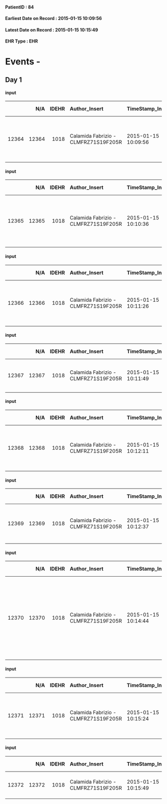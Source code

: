 
#### PatientID : 84
#### Earliest Date on Record : 2015-01-15 10:09:56
#### Latest Date on Record : 2015-01-15 10:15:49
#### EHR Type : EHR

# Events - 

## Day 1

#### input
|       |    N/A |   IDEHR | Author_Insert                        | TimeStamp_Insert    | EHRType   |   PatientID |   IDDigitalSignDocument | persone_vicine   |   Unnamed: 0_x.2 |   IDDIAGNOSI_CROSSOU |   Non_Rilevabile_x.2 | ds_ICD                                                   | dt_Data_diagnosi    |
|------:|-------:|--------:|:-------------------------------------|:--------------------|:----------|------------:|------------------------:|:-----------------|-----------------:|---------------------:|---------------------:|:---------------------------------------------------------|:--------------------|
| 12364 |  12364 |    1018 | Calamida Fabrizio - CLMFRZ71S19F205R | 2015-01-15 10:09:56 | EHR       |          84 |                    3180 | N/A              |              149 |                  149 |                    0 | 1623 Tumori maligni del lobo superiore, bronco o polmone | 2014-12-31 00:00:00 |

#### input
|       |    N/A |   IDEHR | Author_Insert                        | TimeStamp_Insert    | EHRType   |   PatientID |   IDDigitalSignDocument | persone_vicine   |   Unnamed: 0_x.2 |   IDDIAGNOSI_CROSSOU |   Non_Rilevabile_x.2 | ds_ICD                                                      | dt_Data_diagnosi    |
|------:|-------:|--------:|:-------------------------------------|:--------------------|:----------|------------:|------------------------:|:-----------------|-----------------:|---------------------:|---------------------:|:------------------------------------------------------------|:--------------------|
| 12365 |  12365 |    1018 | Calamida Fabrizio - CLMFRZ71S19F205R | 2015-01-15 10:10:36 | EHR       |          84 |                    3181 | N/A              |              150 |                  150 |                    0 | 1983 Tumori maligni secondari di encefalo e midollo spinale | 2014-12-31 00:00:00 |

#### input
|       |    N/A |   IDEHR | Author_Insert                        | TimeStamp_Insert    | EHRType   |   PatientID |   IDDigitalSignDocument | persone_vicine   |   Unnamed: 0_x.2 |   IDDIAGNOSI_CROSSOU |   Non_Rilevabile_x.2 | ds_ICD                                                       | dt_Data_diagnosi    |
|------:|-------:|--------:|:-------------------------------------|:--------------------|:----------|------------:|------------------------:|:-----------------|-----------------:|---------------------:|---------------------:|:-------------------------------------------------------------|:--------------------|
| 12366 |  12366 |    1018 | Calamida Fabrizio - CLMFRZ71S19F205R | 2015-01-15 10:11:26 | EHR       |          84 |                    3183 | N/A              |              151 |                  151 |                    0 | 1578 Tumori maligni di altre sedi (specificate) del pancreas | 2014-12-31 00:00:00 |

#### input
|       |    N/A |   IDEHR | Author_Insert                        | TimeStamp_Insert    | EHRType   |   PatientID |   IDDigitalSignDocument | persone_vicine   |   Unnamed: 0_x.2 |   IDDIAGNOSI_CROSSOU |   Non_Rilevabile_x.2 | ds_ICD                                 | dt_Data_diagnosi    |
|------:|-------:|--------:|:-------------------------------------|:--------------------|:----------|------------:|------------------------:|:-----------------|-----------------:|---------------------:|---------------------:|:---------------------------------------|:--------------------|
| 12367 |  12367 |    1018 | Calamida Fabrizio - CLMFRZ71S19F205R | 2015-01-15 10:11:49 | EHR       |          84 |                    3184 | N/A              |              152 |                  152 |                    0 | 1980 Tumori maligni secondari del rene | 2014-12-31 00:00:00 |

#### input
|       |    N/A |   IDEHR | Author_Insert                        | TimeStamp_Insert    | EHRType   |   PatientID |   IDDigitalSignDocument | persone_vicine   |   Unnamed: 0_x.2 |   IDDIAGNOSI_CROSSOU |   Non_Rilevabile_x.2 | ds_ICD                                                        | dt_Data_diagnosi    |
|------:|-------:|--------:|:-------------------------------------|:--------------------|:----------|------------:|------------------------:|:-----------------|-----------------:|---------------------:|---------------------:|:--------------------------------------------------------------|:--------------------|
| 12368 |  12368 |    1018 | Calamida Fabrizio - CLMFRZ71S19F205R | 2015-01-15 10:12:11 | EHR       |          84 |                    3185 | N/A              |              153 |                  153 |                    0 | 4148 Altre forme specificate di cardiopatia ischemica cronica | 2014-12-31 00:00:00 |

#### input
|       |    N/A |   IDEHR | Author_Insert                        | TimeStamp_Insert    | EHRType   |   PatientID |   IDDigitalSignDocument | persone_vicine   |   Unnamed: 0_x.2 |   IDDIAGNOSI_CROSSOU |   Non_Rilevabile_x.2 | ds_ICD                                              | dt_Data_diagnosi    |
|------:|-------:|--------:|:-------------------------------------|:--------------------|:----------|------------:|------------------------:|:-----------------|-----------------:|---------------------:|---------------------:|:----------------------------------------------------|:--------------------|
| 12369 |  12369 |    1018 | Calamida Fabrizio - CLMFRZ71S19F205R | 2015-01-15 10:12:37 | EHR       |          84 |                    3186 | N/A              |              154 |                  154 |                    0 | 4414 Aneurisma addominale senza menzione di rottura | 2014-12-31 00:00:00 |

#### input
|       |    N/A |   IDEHR | Author_Insert                        | TimeStamp_Insert    | EHRType   |   PatientID |   IDDigitalSignDocument | persone_vicine   |   Unnamed: 0_x.2 |   IDDIAGNOSI_CROSSOU |   Non_Rilevabile_x.2 | ds_ICD                                                                                                        | dt_Data_diagnosi    |
|------:|-------:|--------:|:-------------------------------------|:--------------------|:----------|------------:|------------------------:|:-----------------|-----------------:|---------------------:|---------------------:|:--------------------------------------------------------------------------------------------------------------|:--------------------|
| 12370 |  12370 |    1018 | Calamida Fabrizio - CLMFRZ71S19F205R | 2015-01-15 10:14:44 | EHR       |          84 |                    3196 | N/A              |              155 |                  155 |                    0 | 60001 Ipertrofi a prostatica benigna con ostruzione urinaria ed altri sintomi delle basse vie urinarie (LUTS) | 2014-12-31 00:00:00 |

#### input
|       |    N/A |   IDEHR | Author_Insert                        | TimeStamp_Insert    | EHRType   |   PatientID |   IDDigitalSignDocument | persone_vicine   |   Unnamed: 0_x.2 |   IDDIAGNOSI_CROSSOU |   Non_Rilevabile_x.2 | ds_ICD                                                | dt_Data_diagnosi    |
|------:|-------:|--------:|:-------------------------------------|:--------------------|:----------|------------:|------------------------:|:-----------------|-----------------:|---------------------:|---------------------:|:------------------------------------------------------|:--------------------|
| 12371 |  12371 |    1018 | Calamida Fabrizio - CLMFRZ71S19F205R | 2015-01-15 10:15:24 | EHR       |          84 |                    3197 | N/A              |              156 |                  156 |                    0 | V604 Mancanza di un familiare capace di prestare cure | 2015-01-08 00:00:00 |

#### input
|       |    N/A |   IDEHR | Author_Insert                        | TimeStamp_Insert    | EHRType   |   PatientID |   IDDigitalSignDocument | persone_vicine   |   Unnamed: 0_x.2 |   IDDIAGNOSI_CROSSOU |   Non_Rilevabile_x.2 | ds_ICD                               | dt_Data_diagnosi    |
|------:|-------:|--------:|:-------------------------------------|:--------------------|:----------|------------:|------------------------:|:-----------------|-----------------:|---------------------:|---------------------:|:-------------------------------------|:--------------------|
| 12372 |  12372 |    1018 | Calamida Fabrizio - CLMFRZ71S19F205R | 2015-01-15 10:15:49 | EHR       |          84 |                    3199 | N/A              |              157 |                  157 |                    0 | V667 Trattamento per cure palliative | 2015-01-08 00:00:00 |


